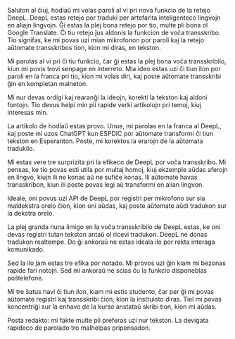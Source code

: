Saluton al ĉiuj, hodiaŭ mi volas paroli al vi pri nova funkcio de la retejo DeepL. DeepL estas retejo por traduki per artefarita inteligenteco lingvojn en aliajn lingvojn. Ĝi estas la plej bona retejo por tio, multe pli bona ol Google Translate. Ĉi tiu retejo ĵus aldonis la funkcion de voĉa transskribo. Tio signifas, ke mi povas uzi mian mikrofonon por paroli kaj la retejo aŭtomate transskribos tion, kion mi diras, en tekston.

Mi parolas al vi pri ĉi tiu funkcio, ĉar ĝi estas la plej bona voĉa transskribilo, kiun mi povis trovi senpage en interreto. Mia ideo estas uzi ĉi tiun ilon por paroli en la franca pri tio, kion mi volas diri, kaj poste aŭtomate transskribi ĝin en kompletan malneton.

Mi nur devas ordigi kaj rearanĝi la ideojn, korekti la tekston kaj aldoni fontojn. Tio devus helpi min pli rapide verki artikolojn pri temoj, kiuj interesas min.

La artikolo de hodiaŭ estas provo. Unue, mi parolas en la franca al DeepL, kaj poste mi uzos ChatGPT kun ESPDIC por aŭtomate transformi ĉi tiun tekston en Esperanton. Poste, mi korektos la erarojn de la aŭtomata tradukilo.

Mi estas vere tre surprizita pri la efikeco de DeepL por voĉa transskribo. Mi pensas, ke tio povas esti utila por multaj homoj, kiuj ekzemple aŭdas aferojn en lingvo, kiujn ili ne konas aŭ ne sufiĉe konas. Ili aŭtomate havas transskribon, kiun ili poste povas legi aŭ transformi en alian lingvon.

Ideale, oni povus uzi API de DeepL por registri per mikrofono sur sia maldekstra orelo ĉion, kion oni aŭdas, kaj poste aŭtomate aŭdi tradukon sur la dekstra orelo.

La plej granda nuna limigo en la voĉa transskribilo de DeepL estas, ke oni devas registri tutan tekston antaŭ ol ricevi tradukon. DeepL ne donas tradukon realtempe. Do ĝi ankoraŭ ne estas ideala ilo por rekta interaga komunikado.

Sed la ilo jam estas tre efika por notado. Mi provos uzi ĝin kiam mi bezonas rapide fari notojn. Sed mi ankoraŭ ne scias ĉu la funkcio disponeblas poŝtelefone.

Mi tre ŝatus havi ĉi tiun ilon, kiam mi estis studento, ĉar per ĝi mi povas aŭtomate registri kaj transskribi ĉion, kion la instruisto diras. Tiel mi povas koncentriĝi sur la enhavo de la kurso anstataŭ skribi tion, kion mi aŭdas.

Posta redakto: mi fakte multe pli preferas uzi nur tekston. La devigata rapideco de parolado tro malhelpas pripensadon.